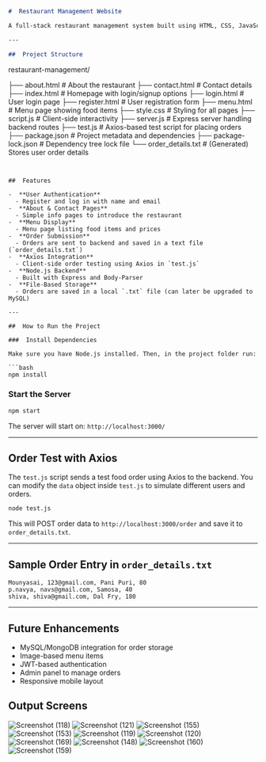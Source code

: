 
```markdown
#  Restaurant Management Website

A full-stack restaurant management system built using HTML, CSS, JavaScript (frontend) and Node.js with Express (backend). The system supports customer login/registration, a digital menu, and food order processing with order data stored in a local file.

---

##  Project Structure

```

restaurant-management/

├── about.html               # About the restaurant
├── contact.html             # Contact details
├── index.html               # Homepage with login/signup options
├── login.html               # User login page
├── register.html            # User registration form
├── menu.html                # Menu page showing food items
├── style.css                # Styling for all pages
├── script.js                # Client-side interactivity
├── server.js                # Express server handling backend routes
├── test.js                  # Axios-based test script for placing orders
├── package.json             # Project metadata and dependencies
├── package-lock.json        # Dependency tree lock file
└── order\_details.txt        # (Generated) Stores user order details

````


##  Features

-  **User Authentication**
  - Register and log in with name and email
-  **About & Contact Pages**
  - Simple info pages to introduce the restaurant
-  **Menu Display**
  - Menu page listing food items and prices
-  **Order Submission**
  - Orders are sent to backend and saved in a text file (`order_details.txt`)
-  **Axios Integration**
  - Client-side order testing using Axios in `test.js`
-  **Node.js Backend**
  - Built with Express and Body-Parser
-  **File-Based Storage**
  - Orders are saved in a local `.txt` file (can later be upgraded to MySQL)

---

##  How to Run the Project

###  Install Dependencies

Make sure you have Node.js installed. Then, in the project folder run:

```bash
npm install
````

###  Start the Server

```bash
npm start
```

The server will start on: `http://localhost:3000/`

---

##  Order Test with Axios

The `test.js` script sends a test food order using Axios to the backend. You can modify the `data` object inside `test.js` to simulate different users and orders.

```bash
node test.js
```

This will POST order data to `http://localhost:3000/order` and save it to `order_details.txt`.

---

##  Sample Order Entry in `order_details.txt`

```
Mounyasai, 123@gmail.com, Pani Puri, 80
p.navya, navs@gmail.com, Samosa, 40
shiva, shiva@gmail.com, Dal Fry, 180
```

---

##  Future Enhancements

*  MySQL/MongoDB integration for order storage
*  Image-based menu items
*  JWT-based authentication
*  Admin panel to manage orders
*  Responsive mobile layout

## Output Screens

![Screenshot (118)](https://github.com/user-attachments/assets/bfca89e2-8bfc-4329-b4c2-da8a77c1cdfd)
![Screenshot (121)](https://github.com/user-attachments/assets/32d562e2-f328-4942-9d0f-3a91d0bc7202)
![Screenshot (155)](https://github.com/user-attachments/assets/e3656abf-2cc5-45ec-a088-8ab4b6cb9bbe)
![Screenshot (153)](https://github.com/user-attachments/assets/14bb615d-e3f6-4e80-acdf-e32d8842ce71)
![Screenshot (119)](https://github.com/user-attachments/assets/347dff4f-428c-4b7f-973d-72e0dc6e990d)
![Screenshot (120)](https://github.com/user-attachments/assets/0e9424ad-3914-4b37-9848-654f01df58bf)
![Screenshot (169)](https://github.com/user-attachments/assets/67b85d63-a408-43d5-8ba5-647538afe0dc)
![Screenshot (148)](https://github.com/user-attachments/assets/ccd5d794-8f36-4e37-9116-d41a2937291a)
![Screenshot (160)](https://github.com/user-attachments/assets/5782e43a-4db0-464a-b76f-9fe6a6281f49)
![Screenshot (159)](https://github.com/user-attachments/assets/2d9d1173-4e17-439a-9321-cb118a6e070a)

